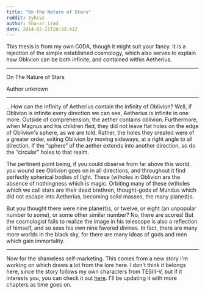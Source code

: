 ```yaml
---
title: "On the Nature of Stars"
reddit: 1ykcvz
author: Sha-ar_izad
date: 2014-02-21T20:33:41Z
---
```


This thesis is from my own C0DA, though it might suit your fancy. It is a rejection of the simple established cosmology, which also serves to explain how Oblivion can be both infinite, and contained within Aetherius.

----

On The Nature of Stars

Author unknown

----

...How can the infinity of Aetherius contain the infinity of Oblivion? Well, if Oblivion is infinite every direction we can see, Aetherius is infinite in one more. Outside of comprehension, the aether contains oblivion. Furthermore, when Magnus and his children fled, they did not leave flat holes on the edge of Oblivion's sphere, as we are told. Rather, the holes they created were of a greater order, exiting Oblivion by moving sideways, at a right angle to all direction. If the “sphere” of the aether extends into another direction, so do the “circular” holes to that realm.

The pertinent point being, if you could observe from far above this world, you wound see Oblivion goes on in all directions, and throughout it find perfectly spherical bodies of light. These (w)holes in Oblivion are the absence of nothingness which is magic. Orbiting many of these (w)holes which we call stars are their dead brethren, thought-gods of Mundus which did not escape into Aetherius, becoming solid masses, the many plane(t)s.

But you thought there were nine plane(t)s, or twelve, or eight (an unpopular number to some), or some other similar number? No, there are scores! But the cosmologist fails to realize the image in his telescope is also a reflection of himself, and so sees his own nine favored divines. In fact, there are many more worlds in the black sky, for there are many ideas of gods and men which gain immortality.

----

Now for the shameless self-marketing. This comes from a new story I'm working on which draws a lot from the lore here. I don't think it belongs here, since the story follows my own characters from TESIII-V, but if it interests you, you can check it out [here](http://elderscribesadventures.tumblr.com). I'll be updating it with more chapters as time goes on.
